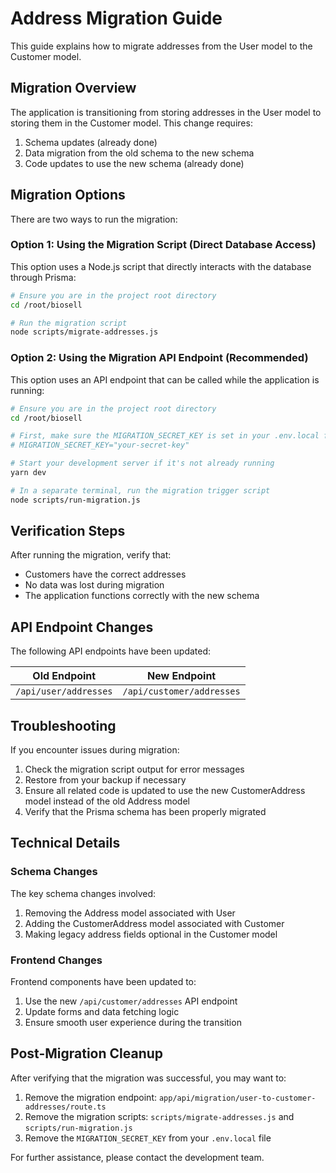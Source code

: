 # Address Migration Guide

This guide explains how to migrate addresses from the User model to the Customer model.

## Migration Overview

The application is transitioning from storing addresses in the User model to storing them in the Customer model. This change requires:

1. Schema updates (already done)
2. Data migration from the old schema to the new schema
3. Code updates to use the new schema (already done)

## Migration Options

There are two ways to run the migration:

### Option 1: Using the Migration Script (Direct Database Access)

This option uses a Node.js script that directly interacts with the database through Prisma:

```bash
# Ensure you are in the project root directory
cd /root/biosell

# Run the migration script
node scripts/migrate-addresses.js
```

### Option 2: Using the Migration API Endpoint (Recommended)

This option uses an API endpoint that can be called while the application is running:

```bash
# Ensure you are in the project root directory
cd /root/biosell

# First, make sure the MIGRATION_SECRET_KEY is set in your .env.local file:
# MIGRATION_SECRET_KEY="your-secret-key"

# Start your development server if it's not already running
yarn dev

# In a separate terminal, run the migration trigger script
node scripts/run-migration.js
```

## Verification Steps

After running the migration, verify that:

- Customers have the correct addresses
- No data was lost during migration
- The application functions correctly with the new schema

## API Endpoint Changes

The following API endpoints have been updated:

| Old Endpoint | New Endpoint |
|--------------|--------------|
| `/api/user/addresses` | `/api/customer/addresses` |

## Troubleshooting

If you encounter issues during migration:

1. Check the migration script output for error messages
2. Restore from your backup if necessary
3. Ensure all related code is updated to use the new CustomerAddress model instead of the old Address model
4. Verify that the Prisma schema has been properly migrated

## Technical Details

### Schema Changes

The key schema changes involved:

1. Removing the Address model associated with User
2. Adding the CustomerAddress model associated with Customer
3. Making legacy address fields optional in the Customer model

### Frontend Changes

Frontend components have been updated to:

1. Use the new `/api/customer/addresses` API endpoint
2. Update forms and data fetching logic
3. Ensure smooth user experience during the transition

## Post-Migration Cleanup

After verifying that the migration was successful, you may want to:

1. Remove the migration endpoint: `app/api/migration/user-to-customer-addresses/route.ts`
2. Remove the migration scripts: `scripts/migrate-addresses.js` and `scripts/run-migration.js`
3. Remove the `MIGRATION_SECRET_KEY` from your `.env.local` file

For further assistance, please contact the development team. 
